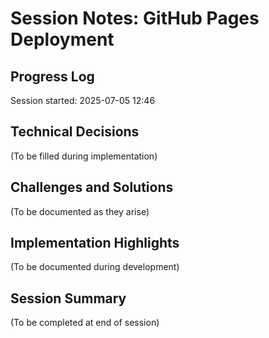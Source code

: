 # Session Notes: GitHub Pages Deployment

## Progress Log

Session started: 2025-07-05 12:46

## Technical Decisions

(To be filled during implementation)

## Challenges and Solutions

(To be documented as they arise)

## Implementation Highlights

(To be documented during development)

## Session Summary

(To be completed at end of session)